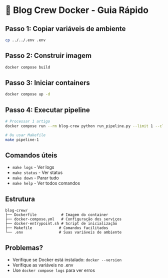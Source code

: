 # 🐳 Blog Crew Docker - Guia Rápido

## Passo 1: Copiar variáveis de ambiente
```bash
cp ../../.env .env
```

## Passo 2: Construir imagem
```bash
docker compose build
```

## Passo 3: Iniciar containers
```bash
docker compose up -d
```

## Passo 4: Executar pipeline
```bash
# Processar 1 artigo
docker compose run --rm blog-crew python run_pipeline.py --limit 1 --clean

# Ou usar Makefile
make pipeline-1
```

## Comandos úteis
- `make logs` - Ver logs
- `make status` - Ver status
- `make down` - Parar tudo
- `make help` - Ver todos comandos

## Estrutura
```
blog-crew/
├── Dockerfile           # Imagem do container
├── docker-compose.yml   # Configuração dos serviços
├── docker-entrypoint.sh # Script de inicialização
├── Makefile            # Comandos facilitados
└── .env                # Suas variáveis de ambiente
```

## Problemas?
- Verifique se Docker está instalado: `docker --version`
- Verifique as variáveis no .env
- Use `docker compose logs` para ver erros